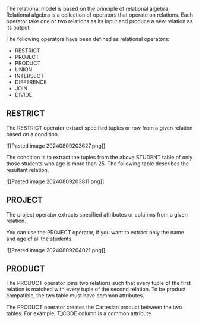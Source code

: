The relational model is based on the principle of relational algebra. Relational algebra is a collection of operators that operate on relations. Each operator take one or two relations as its input and produce a new relation as its output.

The following operators have been defined as relational operators:
- RESTRICT
- PROJECT
- PRODUCT
- UNION
- INTERSECT
- DIFFERENCE
- JOIN
- DIVIDE

## RESTRICT

The RESTRICT operator extract specified tuples or row from a given relation based on a condition.

![[Pasted image 20240809203627.png]]

The condition is to extract the tuples from the above STUDENT table of only those students who age is more than 25. The following table describes the resultant relation.

![[Pasted image 20240809203811.png]]

## PROJECT

The project operator extracts specified attributes or columns from a given relation.

You can use the PROJECT operator, if you want to extract only the name and age of all the students.

![[Pasted image 20240809204021.png]]

## PRODUCT

The PRODUCT operator joins two relations such that every tuple of the first relation is matched with every tuple of the second relation. To be product compatible, the two table must have common attributes.

The PRODUCT operator creates the Cartesian product between the two tables. For example, T_CODE column is a common attribute